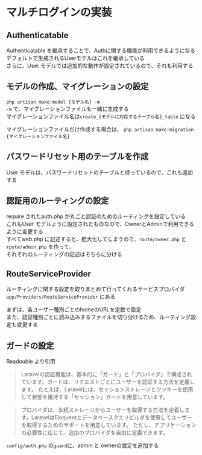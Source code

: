 # マルチログインの実装

## Authenticatable
Authenticatable を継承することで、Authに関する機能が利用できるようになる  
デフォルトで生成されるUserモデルはこれを継承している  
さらに、User モデルでは追加的な動作が設定されているので、それも利用する

## モデルの作成、マイグレーションの設定
`php artisan make:model {モデル名} -m`  
`-m` で、マイグレーションファイルも一緒に生成する  
マイグレーションファイル名は`create_{モデルに対応するテーブル名}_table` になる

マイグレーションファイルだけ作成する場合は、
`php artisan make:migration {マイグレーションファイル名}`

## パスワードリセット用のテーブルを作成
User モデルは、パスワードリセットのテーブルと持っているので、これも追加する  

## 認証用のルーティングの設定
require されたauth.php が丸ごと認証のためのルーティングを設定している  
これもUser モデルように設定されたものなので、OwnerとAdminで利用できるように変更する  
すべてweb.php に記述すると、肥大化してしまうので、`route/owner.php` と`rpute/admin.php` を作って、  
それぞれのルーティングの記述はそちらに分ける

## RouteServiceProvider
ルーティングに関する設定を取りまとめて行ってくれるサービスプロバイダ  
`app/Providers/RouteServiceProvider` にある  

まずは、各ユーザー種別ごとのhomeのURLを定数で設定  
また、認証種別ごとに読み込みするファイルを切り分けるため、ルーティング設定も変更する

## ガードの設定
Readouble より引用
> Laravelの認証機能は、基本的に「ガード」と「プロバイダ」で構成されています。ガードは、リクエストごとにユーザーを認証する方法を定義します。
> たとえば、Laravelには、セッションストレージとクッキーを使用して状態を維持する「セッション」ガードを用意しています。

> プロバイダは、永続ストレージからユーザーを取得する方法を定義します。LaravelはEloquentとデータベースクエリビルダを使用してユーザーを取得するためのサポートを用意しています。
> ただし、アプリケーションの必要性に応じて、追加のプロバイダを自由に定義できます。

`config/auth.php` の`guard`に、admin と ownerの設定を追加する
